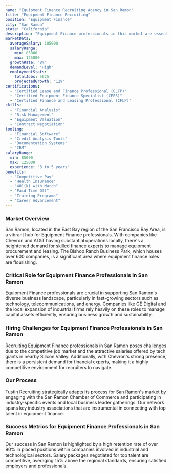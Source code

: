 ```yaml
---
name: "Equipment Finance Recruiting Agency in San Ramon"
title: "Equipment Finance Recruiting"
position: "Equipment Finance"
city: "San Ramon"
state: "California"
description: "Equipment Finance professionals in this market are essential for managing and structuring financial products specifically for acquiring and leasing equipment."
marketData:
  averageSalary: 105000
  salaryRange:
    min: 85000
    max: 125000
  growthRate: "8%"
  demandLevel: "High"
  employmentStats:
    totalJobs: 5625
    projectedGrowth: "12%"
certifications:
  - "Certified Lease and Finance Professional (CLFP)"
  - "Certified Equipment Finance Specialist (CEFS)"
  - "Certified Finance and Leasing Professional (CFLP)"
skills:
  - "Financial Analysis"
  - "Risk Management"
  - "Equipment Valuation"
  - "Contract Negotiation"
tooling:
  - "Financial Software"
  - "Credit Analysis Tools"
  - "Documentation Systems"
  - "CRM"
salaryRange:
  min: 85000
  max: 125000
  experience: "3 to 5 years"
benefits:
  - "Competitive Pay"
  - "Health Insurance"
  - "401(k) with Match"
  - "Paid Time Off"
  - "Training Programs"
  - "Career Advancement"
---
```


### Market Overview
San Ramon, located in the East Bay region of the San Francisco Bay Area, is a vibrant hub for Equipment Finance professionals. With companies like Chevron and AT&T having substantial operations locally, there's a heightened demand for skilled finance experts to manage equipment procurement and leasing. The Bishop Ranch Business Park, which houses over 600 companies, is a significant area where equipment finance roles are flourishing.
### Critical Role for Equipment Finance Professionals in San Ramon
Equipment Finance professionals are crucial in supporting San Ramon's diverse business landscape, particularly in fast-growing sectors such as technology, telecommunications, and energy. Companies like GE Digital and the local expansion of industrial firms rely heavily on these roles to manage capital assets efficiently, ensuring business growth and sustainability.

### Hiring Challenges for Equipment Finance Professionals in San Ramon
Recruiting Equipment Finance professionals in San Ramon poses challenges due to the competitive job market and the attractive salaries offered by tech giants in nearby Silicon Valley. Additionally, with Chevron's strong presence, there is a persistent demand for financial experts, making it a highly competitive environment for recruiters to navigate.

### Our Process
Tustin Recruiting strategically adapts its process for San Ramon's market by engaging with the San Ramon Chamber of Commerce and participating in industry-specific events and local business leader gatherings. Our network spans key industry associations that are instrumental in connecting with top talent in equipment finance.

### Success Metrics for Equipment Finance Professionals in San Ramon
Our success in San Ramon is highlighted by a high retention rate of over 90% in placed positions within companies involved in industrial and technological sectors. Salary packages negotiated for top talent are competitive, averaging 15% above the regional standards, ensuring satisfied employers and professionals.